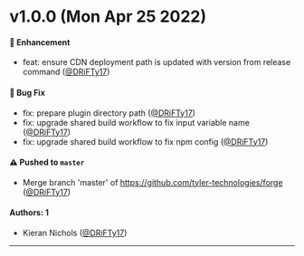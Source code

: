# v1.0.0 (Mon Apr 25 2022)

#### 🚀 Enhancement

- feat: ensure CDN deployment path is updated with version from release command ([@DRiFTy17](https://github.com/DRiFTy17))

#### 🐛 Bug Fix

- fix: prepare plugin directory path ([@DRiFTy17](https://github.com/DRiFTy17))
- fix: upgrade shared build workflow to fix input variable name ([@DRiFTy17](https://github.com/DRiFTy17))
- fix: upgrade shared build workflow to fix npm config ([@DRiFTy17](https://github.com/DRiFTy17))

#### ⚠️ Pushed to `master`

- Merge branch 'master' of https://github.com/tyler-technologies/forge ([@DRiFTy17](https://github.com/DRiFTy17))

#### Authors: 1

- Kieran Nichols ([@DRiFTy17](https://github.com/DRiFTy17))

---

